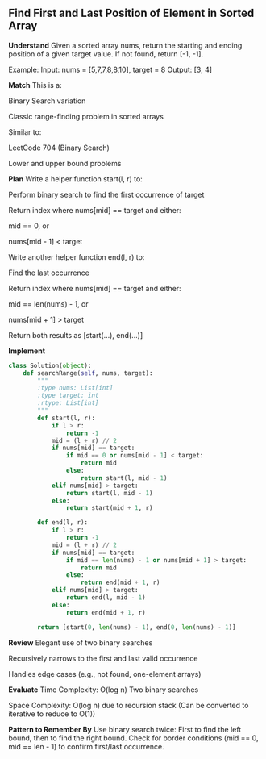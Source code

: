##  Find First and Last Position of Element in Sorted Array
**Understand**
Given a sorted array nums, return the starting and ending position of a given target value.
If not found, return [-1, -1].

Example:
Input: nums = [5,7,7,8,8,10], target = 8
Output: [3, 4]

**Match**
This is a:

Binary Search variation

Classic range-finding problem in sorted arrays

Similar to:

LeetCode 704 (Binary Search)

Lower and upper bound problems

**Plan**
Write a helper function start(l, r) to:

Perform binary search to find the first occurrence of target

Return index where nums[mid] == target and either:

mid == 0, or

nums[mid - 1] < target

Write another helper function end(l, r) to:

Find the last occurrence

Return index where nums[mid] == target and either:

mid == len(nums) - 1, or

nums[mid + 1] > target

Return both results as [start(...), end(...)]

**Implement**
```python
class Solution(object):
    def searchRange(self, nums, target):
        """
        :type nums: List[int]
        :type target: int
        :rtype: List[int]
        """
        def start(l, r):
            if l > r:
                return -1
            mid = (l + r) // 2
            if nums[mid] == target:
                if mid == 0 or nums[mid - 1] < target:
                    return mid
                else:
                    return start(l, mid - 1)
            elif nums[mid] > target:
                return start(l, mid - 1)
            else:
                return start(mid + 1, r)

        def end(l, r):
            if l > r:
                return -1
            mid = (l + r) // 2
            if nums[mid] == target:
                if mid == len(nums) - 1 or nums[mid + 1] > target:
                    return mid
                else:
                    return end(mid + 1, r)
            elif nums[mid] > target:
                return end(l, mid - 1)
            else:
                return end(mid + 1, r)

        return [start(0, len(nums) - 1), end(0, len(nums) - 1)]
```

**Review**
Elegant use of two binary searches

Recursively narrows to the first and last valid occurrence

Handles edge cases (e.g., not found, one-element arrays)

**Evaluate**
Time Complexity: O(log n)
Two binary searches

Space Complexity: O(log n) due to recursion stack
(Can be converted to iterative to reduce to O(1))

**Pattern to Remember By**
Use binary search twice:
First to find the left bound, then to find the right bound.
Check for border conditions (mid == 0, mid == len - 1) to confirm first/last occurrence.